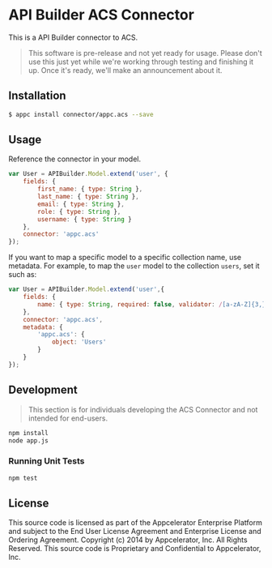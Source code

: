 # API Builder ACS Connector

This is a API Builder connector to ACS.

> This software is pre-release and not yet ready for usage. Please don't use
  this just yet while we're working through testing and finishing it up. Once
  it's ready, we'll make an announcement about it.

## Installation

```bash
$ appc install connector/appc.acs --save
```

## Usage

Reference the connector in your model.

```javascript
var User = APIBuilder.Model.extend('user', {
	fields: {
		first_name: { type: String },
		last_name: { type: String },
		email: { type: String },
		role: { type: String },
		username: { type: String }
	},
	connector: 'appc.acs'
});
```

If you want to map a specific model to a specific collection name, use metadata.
For example, to map the `user` model to the collection `users`, set it such as:

```javascript
var User = APIBuilder.Model.extend('user',{
	fields: {
		name: { type: String, required: false, validator: /[a-zA-Z]{3,}/ }
	},
	connector: 'appc.acs',
	metadata: {
		'appc.acs': {
			object: 'Users'
		}
	}
});
```

## Development

> This section is for individuals developing the ACS Connector and not intended
  for end-users.

```bash
npm install
node app.js
```

### Running Unit Tests

```bash
npm test
```

## License

This source code is licensed as part of the Appcelerator Enterprise Platform and
subject to the End User License Agreement and Enterprise License and Ordering
Agreement. Copyright (c) 2014 by Appcelerator, Inc. All Rights Reserved. This
source code is Proprietary and Confidential to Appcelerator, Inc.
